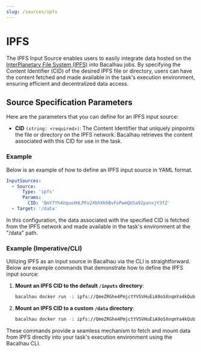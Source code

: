 ```yaml
---
slug: /sources/ipfs
---
```


# IPFS

The IPFS Input Source enables users to easily integrate data hosted on the [InterPlanetary File System (IPFS)](https://ipfs.tech) into Bacalhau jobs. By specifying the Content Identifier (CID) of the desired IPFS file or directory, users can have the content fetched and made available in the task's execution environment, ensuring efficient and decentralized data access.

## Source Specification Parameters

Here are the parameters that you can define for an IPFS input source:

- **CID** `(string: <required>)`: The Content Identifier that uniquely pinpoints the file or directory on the IPFS network. Bacalhau retrieves the content associated with this CID for use in the task.

### Example

Below is an example of how to define an IPFS input source in YAML format.

```yaml
InputSources:
  - Source:
      Type: 'ipfs'
      Params:
        CID: 'QmY7Yh4UquoXHLPFo2XbhXkhBvFoPwmQUSa92pxnxjY3fZ'
  - Target: '/data'
```

In this configuration, the data associated with the specified CID is fetched from the IPFS network and made available in the task's environment at the "/data" path.

### Example (Imperative/CLI)

Utilizing IPFS as an input source in Bacalhau via the CLI is straightforward. Below are example commands that demonstrate how to define the IPFS input source:

1.  **Mount an IPFS CID to the default `/inputs` directory**:

    ```bash
    bacalhau docker run -i ipfs://QmeZRGhe4PmjctYVSVHuEiA9oSXnqmYa4kQubSHgWbjv72 ubuntu ...
    ```

2.  **Mount an IPFS CID to a custom `/data` directory**:

    ```bash
    bacalhau docker run -i ipfs://QmeZRGhe4PmjctYVSVHuEiA9oSXnqmYa4kQubSHgWbjv72:/data ubuntu ...
    ```

These commands provide a seamless mechanism to fetch and mount data from IPFS directly into your task's execution environment using the Bacalhau CLI.
